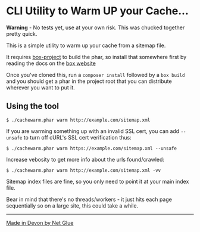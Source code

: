 # CLI Utility to Warm UP your Cache...

**Warning** - No tests yet, use at your own risk. This was chucked together pretty quick.

This is a simple utility to warm up your cache from a sitemap file.

It requires [box-project](http://box-project.org) to build the phar, so install that somewhere first by reading the docs on the [box website](http://box-project.org)

Once you've cloned this, run a `composer install` followed by a `box build` and you should get a phar in the project root that you can distribute wherever you want to put it.

## Using the tool

    $ ./cachewarm.phar warm http://example.com/sitemap.xml

If you are warming something up with an invalid SSL cert, you can add `--unsafe` to turn off cURL's SSL cert verification thus:
    
    $ ./cachewarm.phar warm https://example.com/sitemap.xml --unsafe

Increase vebosity to get more info about the urls found/crawled:
    
    $ ./cachewarm.phar warm http://example.com/sitemap.xml -vv

Sitemap index files are fine, so you only need to point it at your main index file.

Bear in mind that there's no threads/workers - it just hits each page sequentially so on a large site, this could take a while.


---
[Made in Devon by Net Glue](https://netglue.uk)



